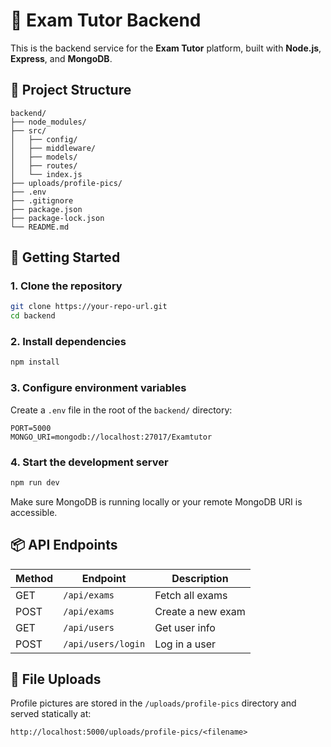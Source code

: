 # 📘 Exam Tutor Backend

This is the backend service for the **Exam Tutor** platform, built with **Node.js**, **Express**, and **MongoDB**.

## 📁 Project Structure

```
backend/
├── node_modules/
├── src/
│   ├── config/
│   ├── middleware/
│   ├── models/
│   ├── routes/
│   └── index.js
├── uploads/profile-pics/
├── .env
├── .gitignore
├── package.json
├── package-lock.json
└── README.md
```

## 🚀 Getting Started

### 1. Clone the repository

```bash
git clone https://your-repo-url.git
cd backend
```

### 2. Install dependencies

```bash
npm install
```

### 3. Configure environment variables

Create a `.env` file in the root of the `backend/` directory:

```env
PORT=5000
MONGO_URI=mongodb://localhost:27017/Examtutor
```
### 4. Start the development server

```bash
npm run dev
```

Make sure MongoDB is running locally or your remote MongoDB URI is accessible.

## 📦 API Endpoints

| Method | Endpoint           | Description       |
| ------ | ------------------ | ----------------- |
| GET    | `/api/exams`       | Fetch all exams   |
| POST   | `/api/exams`       | Create a new exam |
| GET    | `/api/users`       | Get user info     |
| POST   | `/api/users/login` | Log in a user     |

## 📂 File Uploads

Profile pictures are stored in the `/uploads/profile-pics` directory and served statically at:

```
http://localhost:5000/uploads/profile-pics/<filename>
```

